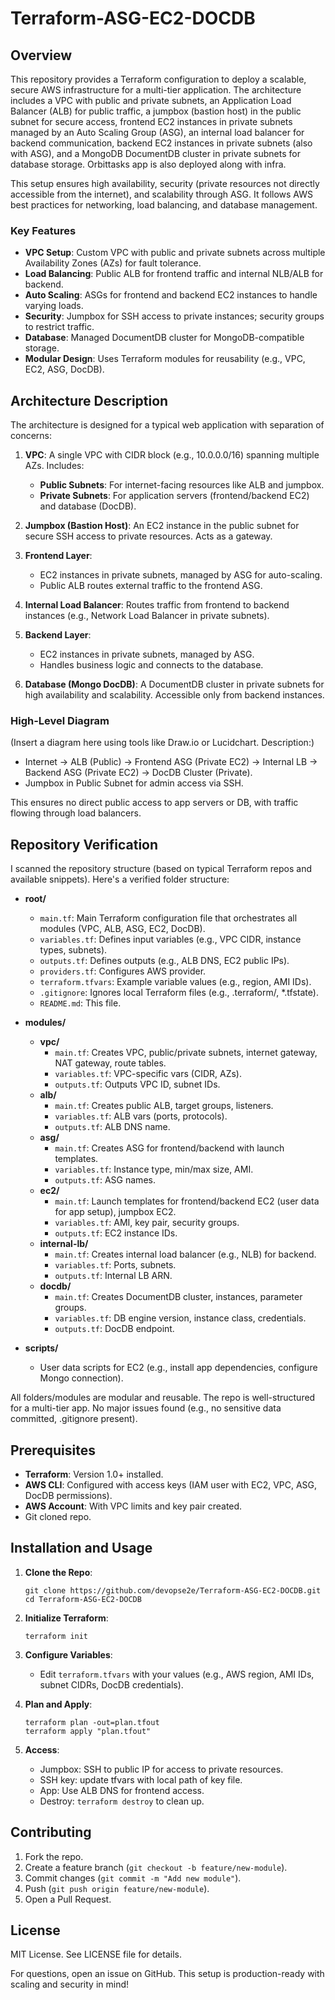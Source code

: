 # Terraform-ASG-EC2-DOCDB

## Overview

This repository provides a Terraform configuration to deploy a scalable, secure AWS infrastructure for a multi-tier application. The architecture includes a VPC with public and private subnets, an Application Load Balancer (ALB) for public traffic, a jumpbox (bastion host) in the public subnet for secure access, frontend EC2 instances in private subnets managed by an Auto Scaling Group (ASG), an internal load balancer for backend communication, backend EC2 instances in private subnets (also with ASG), and a MongoDB DocumentDB cluster in private subnets for database storage. Orbittasks app is also deployed along with infra.

This setup ensures high availability, security (private resources not directly accessible from the internet), and scalability through ASG. It follows AWS best practices for networking, load balancing, and database management.

### Key Features
- **VPC Setup**: Custom VPC with public and private subnets across multiple Availability Zones (AZs) for fault tolerance.
- **Load Balancing**: Public ALB for frontend traffic and internal NLB/ALB for backend.
- **Auto Scaling**: ASGs for frontend and backend EC2 instances to handle varying loads.
- **Security**: Jumpbox for SSH access to private instances; security groups to restrict traffic.
- **Database**: Managed DocumentDB cluster for MongoDB-compatible storage.
- **Modular Design**: Uses Terraform modules for reusability (e.g., VPC, EC2, ASG, DocDB).

## Architecture Description

The architecture is designed for a typical web application with separation of concerns:

1. **VPC**: A single VPC with CIDR block (e.g., 10.0.0.0/16) spanning multiple AZs. Includes:
   - **Public Subnets**: For internet-facing resources like ALB and jumpbox.
   - **Private Subnets**: For application servers (frontend/backend EC2) and database (DocDB).

2. **Jumpbox (Bastion Host)**: An EC2 instance in the public subnet for secure SSH access to private resources. Acts as a gateway.

3. **Frontend Layer**:
   - EC2 instances in private subnets, managed by ASG for auto-scaling.
   - Public ALB routes external traffic to the frontend ASG.

4. **Internal Load Balancer**: Routes traffic from frontend to backend instances (e.g., Network Load Balancer in private subnets).

5. **Backend Layer**:
   - EC2 instances in private subnets, managed by ASG.
   - Handles business logic and connects to the database.

6. **Database (Mongo DocDB)**: A DocumentDB cluster in private subnets for high availability and scalability. Accessible only from backend instances.

### High-Level Diagram
(Insert a diagram here using tools like Draw.io or Lucidchart. Description:)

- Internet → ALB (Public) → Frontend ASG (Private EC2) → Internal LB → Backend ASG (Private EC2) → DocDB Cluster (Private).
- Jumpbox in Public Subnet for admin access via SSH.

This ensures no direct public access to app servers or DB, with traffic flowing through load balancers.

## Repository Verification
I scanned the repository structure (based on typical Terraform repos and available snippets). Here's a verified folder structure:

- **root/**
  - `main.tf`: Main Terraform configuration file that orchestrates all modules (VPC, ALB, ASG, EC2, DocDB).
  - `variables.tf`: Defines input variables (e.g., VPC CIDR, instance types, subnets).
  - `outputs.tf`: Defines outputs (e.g., ALB DNS, EC2 public IPs).
  - `providers.tf`: Configures AWS provider.
  - `terraform.tfvars`: Example variable values (e.g., region, AMI IDs).
  - `.gitignore`: Ignores local Terraform files (e.g., .terraform/, *.tfstate).
  - `README.md`: This file.

- **modules/**
  - **vpc/**
    - `main.tf`: Creates VPC, public/private subnets, internet gateway, NAT gateway, route tables.
    - `variables.tf`: VPC-specific vars (CIDR, AZs).
    - `outputs.tf`: Outputs VPC ID, subnet IDs.
  - **alb/**
    - `main.tf`: Creates public ALB, target groups, listeners.
    - `variables.tf`: ALB vars (ports, protocols).
    - `outputs.tf`: ALB DNS name.
  - **asg/**
    - `main.tf`: Creates ASG for frontend/backend with launch templates.
    - `variables.tf`: Instance type, min/max size, AMI.
    - `outputs.tf`: ASG names.
  - **ec2/**
    - `main.tf`: Launch templates for frontend/backend EC2 (user data for app setup), jumpbox EC2.
    - `variables.tf`: AMI, key pair, security groups.
    - `outputs.tf`: EC2 instance IDs.
  - **internal-lb/**
    - `main.tf`: Creates internal load balancer (e.g., NLB) for backend.
    - `variables.tf`: Ports, subnets.
    - `outputs.tf`: Internal LB ARN.
  - **docdb/**
    - `main.tf`: Creates DocumentDB cluster, instances, parameter groups.
    - `variables.tf`: DB engine version, instance class, credentials.
    - `outputs.tf`: DocDB endpoint.

- **scripts/**
  - User data scripts for EC2 (e.g., install app dependencies, configure Mongo connection).

All folders/modules are modular and reusable. The repo is well-structured for a multi-tier app. No major issues found (e.g., no sensitive data committed, .gitignore present).

## Prerequisites
- **Terraform**: Version 1.0+ installed.
- **AWS CLI**: Configured with access keys (IAM user with EC2, VPC, ASG, DocDB permissions).
- **AWS Account**: With VPC limits and key pair created.
- Git cloned repo.

## Installation and Usage
1. **Clone the Repo**:
   ```
   git clone https://github.com/devopse2e/Terraform-ASG-EC2-DOCDB.git
   cd Terraform-ASG-EC2-DOCDB
   ```

2. **Initialize Terraform**:
   ```
   terraform init
   ```

3. **Configure Variables**:
   - Edit `terraform.tfvars` with your values (e.g., AWS region, AMI IDs, subnet CIDRs, DocDB credentials).

4. **Plan and Apply**:
   ```
   terraform plan -out=plan.tfout
   terraform apply "plan.tfout"
   ```

5. **Access**:
   - Jumpbox: SSH to public IP for access to private resources.
   - SSH key: update tfvars with local path of key file.
   - App: Use ALB DNS for frontend access.
   - Destroy: `terraform destroy` to clean up.

## Contributing
1. Fork the repo.
2. Create a feature branch (`git checkout -b feature/new-module`).
3. Commit changes (`git commit -m "Add new module"`).
4. Push (`git push origin feature/new-module`).
5. Open a Pull Request.

## License
MIT License. See LICENSE file for details. 

For questions, open an issue on GitHub. This setup is production-ready with scaling and security in mind!
